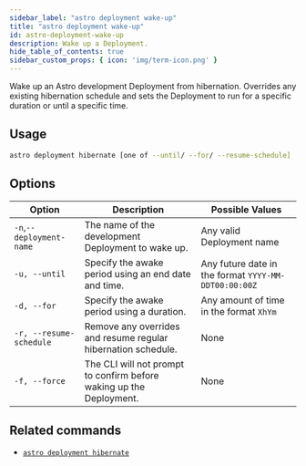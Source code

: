 ```yaml
---
sidebar_label: "astro deployment wake-up"
title: "astro deployment wake-up"
id: astro-deployment-wake-up
description: Wake up a Deployment.
hide_table_of_contents: true
sidebar_custom_props: { icon: 'img/term-icon.png' }
---
```


Wake up an Astro development Deployment from hibernation. Overrides any existing hibernation schedule and sets the Deployment to run for a specific duration or until a specific time. 

## Usage

```sh
astro deployment hibernate [one of --until/ --for/ --resume-schedule]
```

## Options

| Option                   | Description                                                         | Possible Values                                      |
| ------------------------ | ------------------------------------------------------------------- | ---------------------------------------------------- |
| `-n`,`--deployment-name` | The name of the development Deployment to wake up.                  | Any valid Deployment name                            |
| `-u, --until`            | Specify the awake period using an end date and time.                | Any future date in the format `YYYY-MM-DDT00:00:00Z` |
| `-d, --for`              | Specify the awake period using a duration.                          | Any amount of time in the format `XhYm`            |
| `-r, --resume-schedule`  | Remove any overrides and resume regular hibernation schedule.       | None                                                 |
| `-f, --force`            | The CLI will not prompt to confirm before waking up the Deployment. | None                                                 |

## Related commands 

- [`astro deployment hibernate`](astro-deployment-hibernate.md)